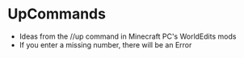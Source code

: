 # UpCommands
- Ideas from the //up command in Minecraft PC's WorldEdits mods
- If you enter a missing number, there will be an Error
